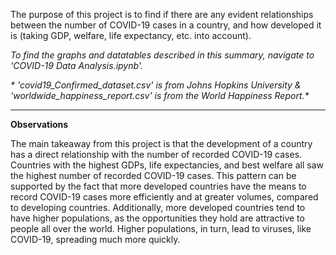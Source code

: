 The purpose of this project is to find if there are any evident relationships between the number of COVID-19 cases in a country, and how developed it is (taking GDP, welfare, life expectancy, etc. into account).

*To find the graphs and datatables described in this summary, navigate to 'COVID-19 Data Analysis.ipynb'.*

*\* 'covid19_Confirmed_dataset.csv' is from Johns Hopkins University & 'worldwide_happiness_report.csv' is from the World Happiness Report.\**

---
**Observations**

The main takeaway from this project is that the development of a country has a direct relationship with the number of recorded COVID-19 cases. Countries with the highest GDPs, life expectancies, and best welfare all saw the highest number of recorded COVID-19 cases. This pattern can be supported by the fact that more developed countries have the means to record COVID-19 cases more efficiently and at greater volumes, compared to developing countries. Additionally, more developed countries tend to have higher populations, as the opportunities they hold are attractive to people all over the world. Higher populations, in turn, lead to viruses, like COVID-19, spreading much more quickly.
